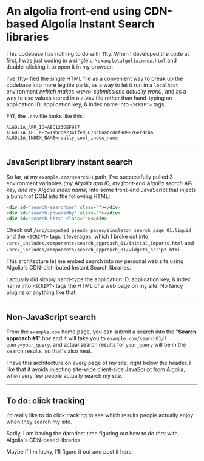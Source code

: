# An algolia front-end using CDN-based Algolia Instant Search libraries

This codebase has nothing to do with 11ty.  When I developed the code at first, I was just coding in a single `c:\example\algoliaindex.html` and double-clicking it to open it in my browser.

I've 11ty-ified the single HTML file as a convenient way to break up the codebase into more legible parts, as a way to let it run in a `localhost` environment _(which makes `<FORM>` submissions actually work)_, and as a way to use values stored in a `/.env` file rather than hand-typing an application ID, application key, & index name into `<SCRIPT>` tags.

FYI, the `.env` file looks like this:

```
ALGOLIA_APP_ID=ABC123DEF987
ALGOLIA_API_KEY=1abcde234ffed5678cbaabcdef909876efdcba
ALGOLIA_INDEX_NAME=really_cool_index_name
```

---

## JavaScript library instant search

So far, at my `example.com/search01` path, I've successfully pulled 3 environment variables _(my Algolia app ID, my front-end Algolia search API key, and my Algolia index name)_ into some front-end JavaScript that injects a bunch of DOM into the following HTML:

```html
<div id="search-searchbar" class=""></div>
<div id="search-poweredby" class=""></div>
<div id="search-hits" class=""></div>
```

Check out `/src/computed_pseudo_pages/singleton_search_page_01.liquid` and the `<SCRIPT>` tags it leverages, which I broke out into `/src/_includes/components/search_approach_01/initial_imports.html` and `/src/_includes/components/search_approach_01/widgets_script.html`.

This architecture let me embed search into my personal web site using Algolia's CDN-distributed Instant Search libraries.

I actually did simply hand-type the application ID, application key, & index name into `<SCRIPT>` tags the HTML of a web page on my site.  No fancy plugins or anything like that.

---

## Non-JavaScript search

From the `example.com` home page, you can submit a search into the "**Search approach #1**" box and it will take you to `example.com/search01/?query=your_query`, and actual search results for `your_query` will be in the search results, so that's also neat.

I have this architecture on every page of my site, right below the header.  I like that it avoids injecting site-wide client-side JavaScript from Algolia, when very few people actually search my site.

---

## To do:  click tracking

I'd really like to do click tracking to see which results people actually enjoy when they search my site.

Sadly, I am having the darndest time figuring out how to do _that_ with Algolia's CDN-based libraries.

Maybe if I'm lucky, I'll figure it out and post it here.